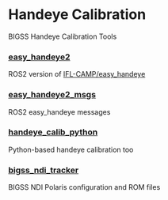 # Handeye Calibration

BIGSS Handeye Calibration Tools

### [easy_handeye2](/easy_handeye2/)
ROS2 version of [IFL-CAMP/easy_handeye](https://github.com/IFL-CAMP/easy_handeye)

### [easy_handeye2_msgs](/easy_handeye2_msgs/)
ROS2 easy_handeye messages

### [handeye_calib_python](/handeye_calibration_python/)
Python-based handeye calibration too

### [bigss_ndi_tracker](/bigss_ndi_tacker/)
BIGSS NDI Polaris configuration and ROM files